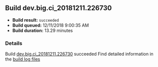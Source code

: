 ## Build dev.big.ci_20181211.226730
- **Build result:** `succeeded`
- **Build queued:** 12/11/2018 9:00:35 AM
- **Build duration:** 13.29 minutes
### Details
Build [dev.big.ci_20181211.226730](https://winappstudio.visualstudio.com/web/build.aspx?pcguid=a4ef43be-68ce-4195-a619-079b4d9834c2&builduri=vstfs%3a%2f%2f%2fBuild%2fBuild%2f26730) succeeded
Find detailed information in the [build log files](https://uwpctdiags.blob.core.windows.net/buildlogs/dev.big.ci_20181211.226730_logs.zip)
